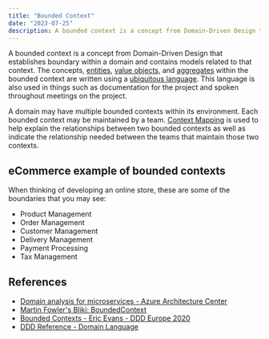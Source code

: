 ```yaml
---
title: "Bounded Context"
date: "2023-07-25"
description: A bounded context is a concept from Domain-Driven Design that establishes boundary within a domain and contains models related to that context.
---
```


A bounded context is a concept from Domain-Driven Design that establishes boundary within a domain and contains models related to that context. The concepts, [entities](./entity), [value objects](./value-object), and [aggregates](./aggregate-pattern) within the bounded context are written using a [ubiquitous language](./ubiquitous-language). This language is also used in things such as documentation for the project and spoken throughout meetings on the project.

A domain may have multiple bounded contexts within its environment. Each bounded context may be maintained by a team. [Context Mapping](./context-mapping) is used to help explain the relationships between two bounded contexts as well as indicate the relationship needed between the teams that maintain those two contexts.

## eCommerce example of bounded contexts

When thinking of developing an online store, these are some of the boundaries that you may see:

- Product Management
- Order Management
- Customer Management
- Delivery Management
- Payment Processing
- Tax Management

## References

- [Domain analysis for microservices - Azure Architecture Center](https://learn.microsoft.com/en-us/azure/architecture/microservices/model/domain-analysis)
- [Martin Fowler's Bliki: BoundedContext](https://martinfowler.com/bliki/BoundedContext.html)
- [Bounded Contexts - Eric Evans - DDD Europe 2020](https://www.youtube.com/watch?v=am-HXycfalo)
- [DDD Reference - Domain Language](https://www.domainlanguage.com/ddd/reference/)